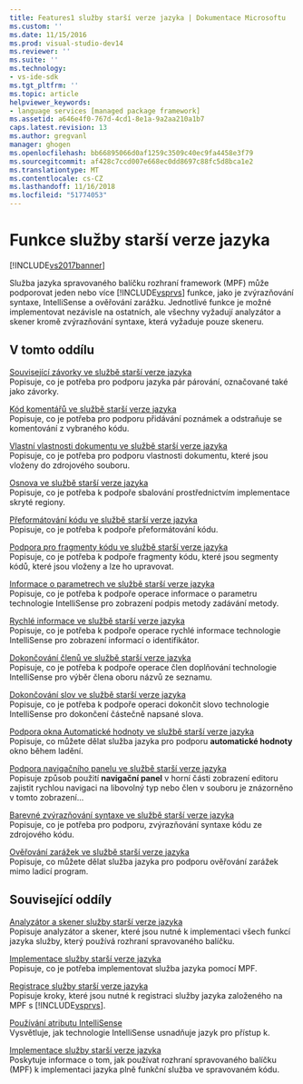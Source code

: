 ```yaml
---
title: Features1 služby starší verze jazyka | Dokumentace Microsoftu
ms.custom: ''
ms.date: 11/15/2016
ms.prod: visual-studio-dev14
ms.reviewer: ''
ms.suite: ''
ms.technology:
- vs-ide-sdk
ms.tgt_pltfrm: ''
ms.topic: article
helpviewer_keywords:
- language services [managed package framework]
ms.assetid: a646e4f0-767d-4cd1-8e1a-9a2aa210a1b7
caps.latest.revision: 13
ms.author: gregvanl
manager: ghogen
ms.openlocfilehash: bb66895066d0af1259c3509c40ec9fa4458e3f79
ms.sourcegitcommit: af428c7ccd007e668ec0dd8697c88fc5d8bca1e2
ms.translationtype: MT
ms.contentlocale: cs-CZ
ms.lasthandoff: 11/16/2018
ms.locfileid: "51774053"
---
```

# <a name="legacy-language-service-features"></a>Funkce služby starší verze jazyka
[!INCLUDE[vs2017banner](../../includes/vs2017banner.md)]

Služba jazyka spravovaného balíčku rozhraní framework (MPF) může podporovat jeden nebo více [!INCLUDE[vsprvs](../../includes/vsprvs-md.md)] funkce, jako je zvýrazňování syntaxe, IntelliSense a ověřování zarážku. Jednotlivé funkce je možné implementovat nezávisle na ostatních, ale všechny vyžadují analyzátor a skener kromě zvýrazňování syntaxe, která vyžaduje pouze skeneru.  
  
## <a name="in-this-section"></a>V tomto oddílu  
 [Související závorky ve službě starší verze jazyka](../../extensibility/internals/brace-matching-in-a-legacy-language-service.md)  
 Popisuje, co je potřeba pro podporu jazyka pár párování, označované také jako závorky.  
  
 [Kód komentářů ve službě starší verze jazyka](../../extensibility/internals/commenting-code-in-a-legacy-language-service.md)  
 Popisuje, co je potřeba pro podporu přidávání poznámek a odstraňuje se komentování z vybraného kódu.  
  
 [Vlastní vlastnosti dokumentu ve službě starší verze jazyka](../../extensibility/internals/custom-document-properties-in-a-legacy-language-service.md)  
 Popisuje, co je potřeba pro podporu vlastnosti dokumentu, které jsou vloženy do zdrojového souboru.  
  
 [Osnova ve službě starší verze jazyka](../../extensibility/internals/outlining-in-a-legacy-language-service.md)  
 Popisuje, co je potřeba k podpoře sbalování prostřednictvím implementace skryté regiony.  
  
 [Přeformátování kódu ve službě starší verze jazyka](../../extensibility/internals/reformatting-code-in-a-legacy-language-service.md)  
 Popisuje, co je potřeba k podpoře přeformátování kódu.  
  
 [Podpora pro fragmenty kódu ve službě starší verze jazyka](../../extensibility/internals/support-for-code-snippets-in-a-legacy-language-service.md)  
 Popisuje, co je potřeba k podpoře fragmenty kódu, které jsou segmenty kódů, které jsou vloženy a lze ho upravovat.  
  
 [Informace o parametrech ve službě starší verze jazyka](../../extensibility/internals/parameter-info-in-a-legacy-language-service2.md)  
 Popisuje, co je potřeba k podpoře operace informace o parametru technologie IntelliSense pro zobrazení podpis metody zadávání metody.  
  
 [Rychlé informace ve službě starší verze jazyka](../../extensibility/internals/quick-info-in-a-legacy-language-service.md)  
 Popisuje, co je potřeba k podpoře operace rychlé informace technologie IntelliSense pro zobrazení informací o identifikátor.  
  
 [Dokončování členů ve službě starší verze jazyka](../../extensibility/internals/member-completion-in-a-legacy-language-service.md)  
 Popisuje, co je potřeba k podpoře operace člen doplňování technologie IntelliSense pro výběr člena oboru názvů ze seznamu.  
  
 [Dokončování slov ve službě starší verze jazyka](../../extensibility/internals/word-completion-in-a-legacy-language-service.md)  
 Popisuje, co je potřeba k podpoře operaci dokončit slovo technologie IntelliSense pro dokončení částečně napsané slova.  
  
 [Podpora okna Automatické hodnoty ve službě starší verze jazyka](../../extensibility/internals/support-for-the-autos-window-in-a-legacy-language-service.md)  
 Popisuje, co můžete dělat služba jazyka pro podporu **automatické hodnoty** okno během ladění.  
  
 [Podpora navigačního panelu ve službě starší verze jazyka](../../extensibility/internals/support-for-the-navigation-bar-in-a-legacy-language-service.md)  
 Popisuje způsob použití **navigační panel** v horní části zobrazení editoru zajistit rychlou navigaci na libovolný typ nebo člen v souboru je znázorněno v tomto zobrazení...  
  
 [Barevné zvýrazňování syntaxe ve službě starší verze jazyka](../../extensibility/internals/syntax-colorizing-in-a-legacy-language-service.md)  
 Popisuje, co je potřeba pro podporu, zvýrazňování syntaxe kódu ze zdrojového kódu.  
  
 [Ověřování zarážek ve službě starší verze jazyka](../../extensibility/internals/validating-breakpoints-in-a-legacy-language-service.md)  
 Popisuje, co můžete dělat služba jazyka pro podporu ověřování zarážek mimo ladicí program.  
  
## <a name="related-sections"></a>Související oddíly  
 [Analyzátor a skener služby starší verze jazyka](../../extensibility/internals/legacy-language-service-parser-and-scanner.md)  
 Popisuje analyzátor a skener, které jsou nutné k implementaci všech funkcí jazyka služby, který používá rozhraní spravovaného balíčku.  
  
 [Implementace služby starší verze jazyka](../../extensibility/internals/implementing-a-legacy-language-service2.md)  
 Popisuje, co je potřeba implementovat služba jazyka pomocí MPF.  
  
 [Registrace služby starší verze jazyka](../../extensibility/internals/registering-a-legacy-language-service1.md)  
 Popisuje kroky, které jsou nutné k registraci služby jazyka založeného na MPF s [!INCLUDE[vsprvs](../../includes/vsprvs-md.md)].  
  
 [Používání atributu IntelliSense](../../ide/using-intellisense.md)  
 Vysvětluje, jak technologie IntelliSense usnadňuje jazyk pro přístup k.  
  
 [Implementace služby starší verze jazyka](../../extensibility/internals/implementing-a-legacy-language-service1.md)  
 Poskytuje informace o tom, jak používat rozhraní spravovaného balíčku (MPF) k implementaci jazyka plně funkční služba ve spravovaném kódu.

